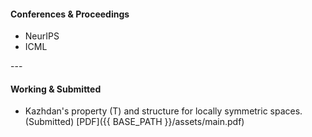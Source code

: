 
<h4><a name="Conferences & Proceedings"></a>Conferences & Proceedings</h4>
<ul>
    <li>NeurIPS</li>
    <li>ICML</li>
</ul>
---
<h4><a name="Working & Submitted"></a>Working & Submitted</h4>
<ul>
    <li>Kazhdan's property (T) and structure for locally symmetric spaces. (Submitted) [PDF]({{ BASE_PATH }}/assets/main.pdf)<br/></li>
</ul>


